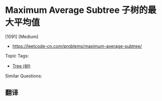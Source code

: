 # Maximum Average Subtree 子树的最大平均值

[1091] [Medium]

- https://leetcode-cn.com/problems/maximum-average-subtree/

Topic Tags:

- [Tree (树)](https://leetcode-cn.com/tag/tree/)

Similar Questions:

## 翻译
